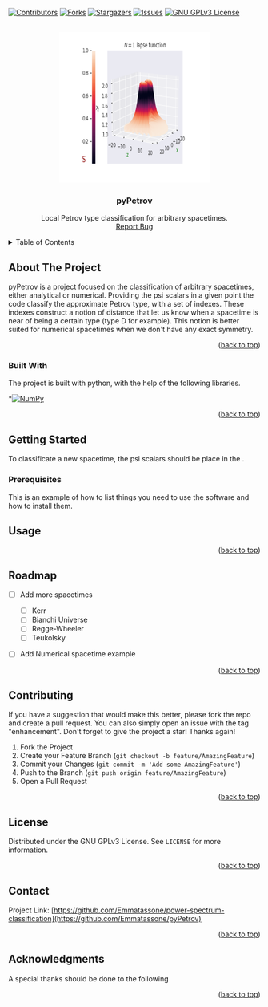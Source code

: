 <a name="readme-top"></a>

<!-- PROJECT SHIELDS -->
<!--
*** I'm using markdown "reference style" links for readability.
*** Reference links are enclosed in brackets [ ] instead of parentheses ( ).
*** See the bottom of this document for the declaration of the reference variables
*** for contributors-url, forks-url, etc. This is an optional, concise syntax you may use.
*** https://www.markdownguide.org/basic-syntax/#reference-style-links
-->
[![Contributors][contributors-shield]][contributors-url]
[![Forks][forks-shield]][forks-url]
[![Stargazers][stars-shield]][stars-url]
[![Issues][issues-shield]][issues-url]
[![GNU GPLv3 License][license-shield]][license-url]



<!-- PROJECT LOGO -->
<br />
<div align="center">
  <a href="https://github.com/Emmatassone/pyPetrov/README.md">
    <img src="example.png" alt="Logo" width="300" height="300">
  </a>

  <h3 align="center">pyPetrov</h3>

  <p align="center">
    Local Petrov type classification for arbitrary spacetimes.
    <br />
    <a href="https://github.com/Emmatassone/pyPetrov/issues">Report Bug</a> 
  </p>
</div>



<!-- TABLE OF CONTENTS -->
<details>
  <summary>Table of Contents</summary>
  <ol>
    <li>
      <a href="#about-the-project">About The Project</a>
      <ul>
        <li><a href="#built-with">Built With</a></li>
      </ul>
    </li>
    <li>
      <a href="#getting-started">Getting Started</a>
      <ul>
        <li><a href="#prerequisites">Prerequisites</a></li>
      </ul>
    </li>
    <li><a href="#usage">Usage</a></li>
    <li><a href="#roadmap">Roadmap</a></li>
    <li><a href="#contributing">Contributing</a></li>
    <li><a href="#license">License</a></li>
    <li><a href="#contact">Contact</a></li>
  </ol>
</details>



<!-- ABOUT THE PROJECT -->
## About The Project

pyPetrov is a project focused on the classification of arbitrary spacetimes, either analytical or numerical. Providing the psi scalars in a given point the code classify the approximate Petrov type, with a set of indexes. These indexes construct a notion of distance that let us know when a spacetime is near of being a certain type (type D for example). This notion is better suited for numerical spacetimes when we don't have any exact symmetry.


<p align="right">(<a href="#readme-top">back to top</a>)</p>



### Built With

The project is built with python, with the help of the following libraries.

 *[![NumPy][numpy-image]][numpy-url]



<p align="right">(<a href="#readme-top">back to top</a>)</p>



<!-- GETTING STARTED -->
## Getting Started

To classificate a new spacetime, the psi scalars should be place in the .

### Prerequisites

This is an example of how to list things you need to use the software and how to install them.

<!-- USAGE EXAMPLES -->
## Usage



<p align="right">(<a href="#readme-top">back to top</a>)</p>



<!-- ROADMAP -->
## Roadmap

- [ ] Add more spacetimes
  - [ ] Kerr
  - [ ] Bianchi Universe
  - [ ] Regge-Wheeler
  - [ ] Teukolsky
- [ ] Add Numerical spacetime example


<p align="right">(<a href="#readme-top">back to top</a>)</p>



<!-- CONTRIBUTING -->
## Contributing

If you have a suggestion that would make this better, please fork the repo and create a pull request. You can also simply open an issue with the tag "enhancement".
Don't forget to give the project a star! Thanks again!

1. Fork the Project
2. Create your Feature Branch (`git checkout -b feature/AmazingFeature`)
3. Commit your Changes (`git commit -m 'Add some AmazingFeature'`)
4. Push to the Branch (`git push origin feature/AmazingFeature`)
5. Open a Pull Request

<p align="right">(<a href="#readme-top">back to top</a>)</p>



<!-- LICENSE -->
## License

Distributed under the GNU GPLv3 License. See `LICENSE` for more information.

<p align="right">(<a href="#readme-top">back to top</a>)</p>



<!-- CONTACT -->
## Contact

Project Link: [https://github.com/Emmatassone/power-spectrum-classification](https://github.com/Emmatassone/pyPetrov)

<p align="right">(<a href="#readme-top">back to top</a>)</p>



<!-- ACKNOWLEDGMENTS -->
## Acknowledgments

A special thanks should be done to the following 


<p align="right">(<a href="#readme-top">back to top</a>)</p>



<!-- MARKDOWN LINKS & IMAGES -->
<!-- https://www.markdownguide.org/basic-syntax/#reference-style-links -->
[contributors-shield]: https://img.shields.io/github/contributors/Emmatassone/pyPetrov.svg?style=for-the-badge
[contributors-url]: https://github.com/Emmatassone/pyPetrov/graphs/contributors
[forks-shield]: https://img.shields.io/github/forks/Emmatassone/pyPetrov.svg?style=for-the-badge
[forks-url]: https://github.com/Emmatassone/pyPetrov/network/members
[stars-shield]: https://img.shields.io/github/stars/Emmatassone/pyPetrov.svg?style=for-the-badge
[stars-url]: https://github.com/Emmatassone/pyPetrov/stargazers
[issues-shield]: https://img.shields.io/github/issues/Emmatassone/pyPetrov.svg?style=for-the-badge
[issues-url]: https://github.com/Emmatassone/pyPetrov/issues
[license-shield]: https://img.shields.io/github/license/Emmatassone/pyPetrov.svg?style=for-the-badge
[license-url]: https://github.com/Emmatassone/pyPetrov/blob/master/LICENSE
[numpy-image]: https://upload.wikimedia.org/wikipedia/commons/thumb/3/31/NumPy_logo_2020.svg/1280px-NumPy_logo_2020.svg.png
[numpy-url]: https://numpy.org/
